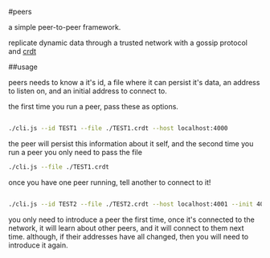 #peers

a simple peer-to-peer framework.

replicate dynamic data through a trusted network with a gossip protocol and [crdt](http://github.com/dominictarr/crdt)

##usage

peers needs to know a it's id, a file where it can persist it's data, 
an address to listen on, and an initial address to connect to.

the first time you run a peer, pass these as options.

``` sh

./cli.js --id TEST1 --file ./TEST1.crdt --host localhost:4000
```
the peer will persist this information about it self, and the second time you run a peer
you only need to pass the file

``` sh
./cli.js --file ./TEST1.crdt
```

once you have one peer running, tell another to connect to it!

``` sh

./cli.js --id TEST2 --file ./TEST2.crdt --host localhost:4001 --init 4000

```

you only need to introduce a peer the first time, once it's connected to the network,
it will learn about other peers, and it will connect to them next time.
although, if their addresses have all changed, then you will need to introduce it again.

